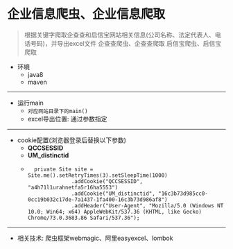 # 企业信息爬虫、企业信息爬取
> 根据关键字爬取企查查和启信宝网站相关信息(公司名称、法定代表人、电话号码)，并导出excel文件
> 企查查爬虫、企查查爬取
> 启信宝爬虫、启信宝爬取
+ 环境
    + java8
    + maven
---
+ 运行main
    + `对应网站目录下的main()`
    + excel导出位置: 通过参数指定
---
+ cookie配置(浏览器登录后替换以下参数)
    + **QCCSESSID**
    + **UM_distinctid**
    + ```
        private Site site = Site.me().setRetryTimes(3).setSleepTime(1000)
                    .addCookie("QCCSESSID", "a4h71l1urahnetfa5r16ha5553")
                    .addCookie("UM_distinctid", "16c3b73d985cc0-0cc19b032c17de-7a1437-1fa400-16c3b73d986af8")
                    .addHeader("User-Agent", "Mozilla/5.0 (Windows NT 10.0; Win64; x64) AppleWebKit/537.36 (KHTML, like Gecko) Chrome/73.0.3683.86 Safari/537.36");
      ```
---
+ 相关技术: 爬虫框架webmagic、阿里easyexcel、lombok
